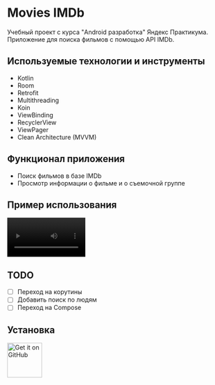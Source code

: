 # Movies IMDb
Учебный проект с курса "Android разработка" Яндекс Практикума. Приложение для поиска фильмов с помощью API IMDb.

## Используемые технологии и инструменты
- Kotlin
- Room
- Retrofit
- Multithreading
- Koin
- ViewBinding
- RecyclerView
- ViewPager
- Clean Architecture (MVVM)

## Функционал приложения
- Поиск фильмов в базе IMDb
- Просмотр информации о фильме и о съемочной группе

## Пример использования

<video src="https://github.com/lzaytseva/MoviesImdbApi/assets/121244389/a881f655-b6cf-4fe7-951e-598553c41ca4" width=180/> <br>

## TODO

- [ ] Переход на корутины
- [ ] Добавить поиск по людям
- [ ] Переход на Compose

## Установка
[<img src="https://github.com/lzaytseva/PlaylistMaker/assets/121244389/0fc85bcc-e88f-4ac8-a3fa-cf0fa9fbcd08"
    alt="Get it on GitHub"
    height="80">](https://github.com/lzaytseva/MoviesImdbApi/releases/latest)

